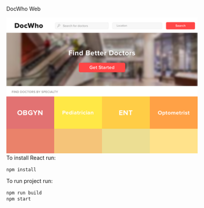 DocWho Web

![Docwho](DocWho.png)
To install React run:
```
npm install
```

To run project run:
```
npm run build
npm start
```

